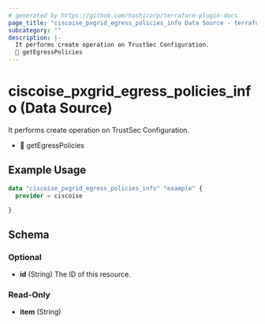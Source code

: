 ```yaml
---
# generated by https://github.com/hashicorp/terraform-plugin-docs
page_title: "ciscoise_pxgrid_egress_policies_info Data Source - terraform-provider-ciscoise"
subcategory: ""
description: |-
  It performs create operation on TrustSec Configuration.
  🚧 getEgressPolicies
---
```


# ciscoise_pxgrid_egress_policies_info (Data Source)

It performs create operation on TrustSec Configuration.

- 🚧 getEgressPolicies

## Example Usage

```terraform
data "ciscoise_pxgrid_egress_policies_info" "example" {
  provider = ciscoise

}
```

<!-- schema generated by tfplugindocs -->
## Schema

### Optional

- **id** (String) The ID of this resource.

### Read-Only

- **item** (String)


